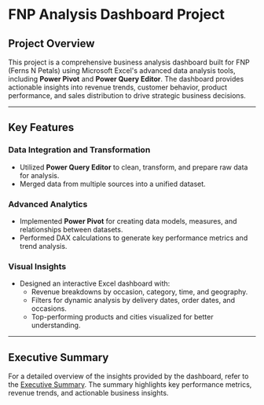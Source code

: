 # FNP Analysis Dashboard Project

## Project Overview
This project is a comprehensive business analysis dashboard built for FNP (Ferns N Petals) using Microsoft Excel's advanced data analysis tools, including **Power Pivot** and **Power Query Editor**. The dashboard provides actionable insights into revenue trends, customer behavior, product performance, and sales distribution to drive strategic business decisions.

---

## Key Features

### Data Integration and Transformation
- Utilized **Power Query Editor** to clean, transform, and prepare raw data for analysis.
- Merged data from multiple sources into a unified dataset.

### Advanced Analytics
- Implemented **Power Pivot** for creating data models, measures, and relationships between datasets.
- Performed DAX calculations to generate key performance metrics and trend analysis.

### Visual Insights
- Designed an interactive Excel dashboard with:
  - Revenue breakdowns by occasion, category, time, and geography.
  - Filters for dynamic analysis by delivery dates, order dates, and occasions.
  - Top-performing products and cities visualized for better understanding.

---

## Executive Summary
For a detailed overview of the insights provided by the dashboard, refer to the [Executive Summary](https://docs.google.com/document/d/12SbkPP7Sc89bVbgTHo5WSUuwp7Me3DF6FpINJWSePeM/edit?usp=sharing). The summary highlights key performance metrics, revenue trends, and actionable business insights.
